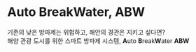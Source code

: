 # Auto BreakWater, ABW

기존의 낮은 방파제는 위험하고, 해안의 경관은 지키고 싶다면?
<br>
해양 관광 도시를 위한 스마트 방파제 시스템, **A**uto **B**reak**W**ater **ABW**
<br>
<br>
